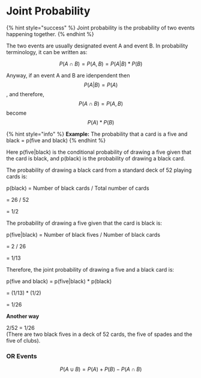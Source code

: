 # Joint Probability

{% hint style="success" %}
Joint probability is the probability of two events happening together.
{% endhint %}

The two events are usually designated event A and event B. In probability terminology, it can be written as:

$$
P(A \cap B) =P(A,B) = P(A|B)*P(B)
$$

Anyway, if an event A and B are idenpendent then $$P(A|B) = P(A)$$, and therefore, $$P(A \cap B) = P(A,B)$$ become $$P(A) * P(B)$$&#x20;

{% hint style="info" %}
**Example:** The probability that a card is a five and black = p(five and black)&#x20;
{% endhint %}

Here p(five|black) is the conditional probability of drawing a five given that the card is black, and p(black) is the probability of drawing a black card.

The probability of drawing a black card from a standard deck of 52 playing cards is:

p(black) = Number of black cards / Total number of cards

\= 26 / 52

\= 1/2

The probability of drawing a five given that the card is black is:

p(five|black) = Number of black fives / Number of black cards

\= 2 / 26

\= 1/13

Therefore, the joint probability of drawing a five and a black card is:

p(five and black) = p(five|black) \* p(black)

\= (1/13) \* (1/2)

\= 1/26

**Another way**

2/52 = 1/26\
(There are two black fives in a deck of 52 cards, the five of spades and the five of clubs).



### OR Events

$$
P(A \cup B) = P(A)+P(B)-P(A \cap B)
$$
